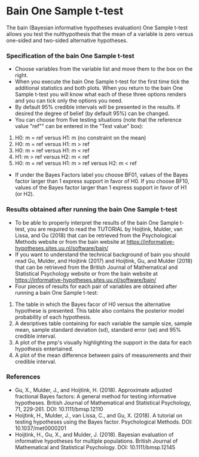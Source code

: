 Bain One Sample t-test
==========================

The bain (Bayesian informative hypotheses evaluation) One Sample t-test allows you test the nulthypothesis that the mean of a variable is zero versus one-sided and two-sided alternative hypotheses.

### Specification of the bain One Sample t-test

- Choose variables from the variable list and move them to the box on the right.
- When you execute the bain One Sample t-test for the first time tick the additional statistics and both plots. When you return to the bain One Sample t-test you will know what each of these three options renders and you can tick only the options you need.
- By default 95% credible intervals will be presented in the results. If desired the degree of belief (by default 95%) can be changed.
- You can choose from five testing situations (note that the reference value "ref"" can be entered in the "Test value" box):

1. H0: m = ref versus H1: m (no constraint on the mean)
2. H0: m = ref versus H1: m > ref
3. H0: m = ref versus H1: m < ref
4. H1: m > ref versus H2: m < ref
5. H0: m = ref versus H1: m > ref versus H2: m < ref

- If under the Bayes Factors label you choose BF01, values of the Bayes factor larger than 1 express support in favor of H0. If you choose BF10, values of the Bayes factor larger than 1 express support in favor of H1 (or H2).

### Results obtained after running the bain One Sample t-test

- To be able to properly interpret the results of the bain One Sample t-test, you are required to read the TUTORIAL by Hoijtink, Mulder, van Lissa, and Gu (2018) that can be retrieved from the Psychological Methods website or from the bain website at https://informative-hypotheses.sites.uu.nl/software/bain/
- If you want to understand the technical background of bain you should read Gu, Mulder, and Hoijtink (2017) and Hoijtink, Gu, and Mulder (2018) that can be retrieved from the British Journal of Mathematical and Statistical Psychology website or from the bain website at https://informative-hypotheses.sites.uu.nl/software/bain/
- Four pieces of results for each pair of variables are obtained after running a bain One Sample t-test:

1. The table in which the Bayes facor of H0 versus the alternative hypothese is presented. This table also contains the posterior model probability of each hypothesis. 
2. A desriptives table containing for each variable the sample size, sample mean, sample standard deviation (sd), standard error (se) and 95% credible interval. 
3. A plot of the pmp's visually highlighting the support in the data for each hypothesis entertained.
4. A plot of the mean difference between pairs of measurements and their credible interval.

### References

- Gu, X., Mulder, J., and Hoijtink, H. (2018). Approximate adjusted fractional Bayes factors: A general method for testing informative hypotheses. British Journal of Mathematical and Statistical Psychology, 71, 229-261. DOI: 10.1111/bmsp.12110
- Hoijtink, H., Mulder, J., van Lissa, C., and Gu, X. (2018). A tutorial on testing hypotheses using the Bayes factor. Psychological Methods. DOI: 10.1037/met0000201 
- Hoijtink, H., Gu, X., and Mulder, J. (2018). Bayesian evaluation of informative hypotheses for multiple populations. British Journal of Mathematical and Statistical Psychology. DOI: 10.1111/bmsp.12145

